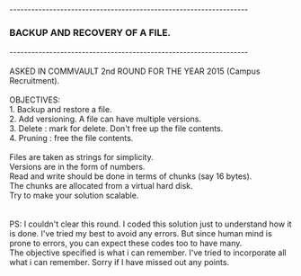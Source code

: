 ------------------------------------------------------------------<br>
<h3>BACKUP AND RECOVERY OF A FILE.</h3>
------------------------------------------------------------------<br>
<br>
ASKED IN COMMVAULT 2nd ROUND FOR THE YEAR 2015 (Campus Recruitment).<br>
<br>
OBJECTIVES:<br>
1. Backup and restore a file.<br>
2. Add versioning. A file can have multiple versions.<br>
3. Delete : mark for delete. Don't free up the file contents.<br>
4. Pruning : free the file contents.<br>
<br>
Files are taken as strings for simplicity.<br>
Versions are in the form of numbers.<br>
Read and write should be done in terms of chunks (say 16 bytes).<br>
The chunks are allocated from a virtual hard disk.<br>
Try to make your solution scalable.<br>
<br>
<br>
PS: I couldn't clear this round. I coded this solution just to understand how it is done.
I've tried my best to avoid any errors. But since human mind is prone to errors, you can expect these codes
too to have many.<br>
The objective specified is what i can remember. I've tried to incorporate all what i can remember.
Sorry if I have missed out any points.<br>
